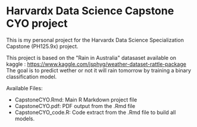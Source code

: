 # Harvardx Data Science Capstone CYO project

This is my personal project for the Harvardx Data Science Specialization Capstone (PH125.9x) project.

This project is based on the "Rain in Australia" datasaset available on kaggle : https://www.kaggle.com/jsphyg/weather-dataset-rattle-package
The goal is to predict wether or not it will rain tomorrow by training a binary classification model.

Available Files:
* CapstoneCYO.Rmd: Main R Markdown project file
* CapstoneCYO.pdf: PDF output from the .Rmd file
* CapstoneCYO_code.R: Code extract from the .Rmd file to build all models.
